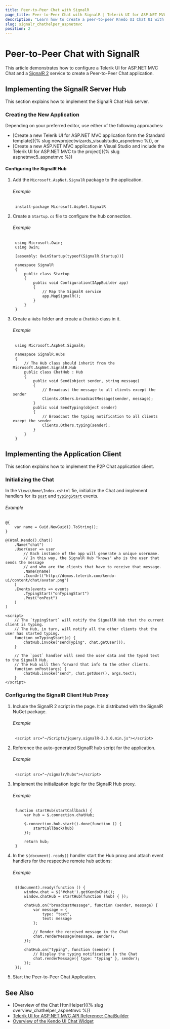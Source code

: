```yaml
---
title: Peer-to-Peer Chat with SignalR
page_title: Peer-to-Peer Chat with SignalR | Telerik UI for ASP.NET MVC
description: "Learn how to create a peer-to-peer Knedo UI Chat UI with ASP.NET MVC and SignalR 2."
slug: signalr_chathelper_aspnetmvc
position: 2
---
```


# Peer-to-Peer Chat with SignalR

This article demonstrates how to configure a Telerik UI for ASP.NET MVC Chat and a [SignalR 2](https://www.asp.net/signalr) service to create a Peer-to-Peer Chat application.

## Implementing the SignalR Server Hub

This section explains how to implement the SignalR Chat Hub server.

### Creating the New Application

Depending on your preferred editor, use either of the following approaches:

* [Create a new Telerik UI for ASP.NET MVC application form the Standard template]({% slug newprojectwizards_visualstudio_aspnetmvc %}), or
* [Create a new ASP.NET MVC application in Visual Studio and include the Telerik UI for ASP.NET MVC to the project]({% slug aspnetmvc5_aspnetmvc %})

#### Configuring the SignalR Hub

1. Add the `Microsoft.AspNet.SignalR` package to the application.

    ###### Example

        install-package Microsoft.AspNet.SignalR

1. Create a `Startup.cs` file to configure the hub connection.

    ###### Example

        using Microsoft.Owin;
        using Owin;

        [assembly: OwinStartup(typeof(SignalR.Startup))]

        namespace SignalR
        {
            public class Startup
            {
                public void Configuration(IAppBuilder app)
                {
                    // Map the SignalR service
                    app.MapSignalR();
                }
            }
        }

1. Create a `Hubs` folder and create a `ChatHub` class in it.

    ###### Example

        using Microsoft.AspNet.SignalR;

        namespace SignalR.Hubs
        {
            // The Hub class should inherit from the Microsoft.AspNet.SignalR.Hub
            public class ChatHub : Hub
            {
                public void Send(object sender, string message)
                {
                    // Broadcast the message to all clients except the sender
                    Clients.Others.broadcastMessage(sender, message);
                }
                public void SendTyping(object sender)
                {
                    // Broadcast the typing notification to all clients except the sender
                    Clients.Others.typing(sender);
                }
            }
        }

## Implementing the Application Client

This section explains how to implement the P2P Chat application client.

### Initializing the Chat

In the `Views\Home\Index.cshtml` fie, initialize the Chat and implement handlers for its [`post`](https://docs.telerik.com/kendo-ui/api/javascript/ui/chat/events/post) and [`typingStart`](https://docs.telerik.com/kendo-ui/api/javascript/ui/chat/events/typingstart) events.

###### Example

    @{
        var name = Guid.NewGuid().ToString();
    }

    @(Html.Kendo().Chat()
        .Name("chat")
        .User(user => user
            // Each instance of the app will generate a unique username.
            // In this way, the SignalR Hub "knows" who is the user that sends the message
            // and who are the clients that have to receive that message.
            .Name(@name)
            .IconUrl("http://demos.telerik.com/kendo-ui/content/chat/avatar.png")
        )
        .Events(events => events
            .TypingStart("onTypingStart")
            .Post("onPost")
        )
    )

    <script>
        // The `typingStart` will notify the SignallR Hub that the current client is typing.
        // The Hub, in turn, will notify all the other clients that the user has started typing.
        function onTypingStart(e) {
            chatHub.invoke("sendTyping", chat.getUser());
        }

        // The `post` handler will send the user data and the typed text to the SignalR Hub.
        // The Hub will then forward that info to the other clients.
        function onPost(args) {
            chatHub.invoke("send", chat.getUser(), args.text);
        }
    </script>

### Configuring the SignalR Client Hub Proxy

1. Include the SignalR 2 script in the page. It is distributed with the SignalR NuGet package.

    ###### Example

        <script src="~/Scripts/jquery.signalR-2.3.0.min.js"></script>

1. Reference the auto-generated SignalR hub script for the application.

    ###### Example

        <script src="~/signalr/hubs"></script>

1. Implement the initialization logic for the SignalR Hub proxy.

    ###### Example

        function startHub(startCallback) {
            var hub = $.connection.chatHub;

            $.connection.hub.start().done(function () {
                startCallback(hub)
            });

            return hub;
        }

1. In the `$(document).ready()` handler start the Hub proxy and attach event handlers for the respective remote hub actions:

    ###### Example

        $(document).ready(function () {
            window.chat = $('#chat').getKendoChat();
            window.chatHub = startHub(function (hub) { });

            chatHub.on("broadcastMessage", function (sender, message) {
                var message = {
                    type: "text",
                    text: message
                };

                // Render the received message in the Chat
                chat.renderMessage(message, sender);
            });

            chatHub.on("typing", function (sender) {
                // Display the typing notification in the Chat
                chat.renderMessage({ type: "typing" }, sender);
            });
        });

1. Start the Peer-to-Peer Chat Application.

## See Also

* [Overview of the Chat HtmlHelper]({% slug overview_chathelper_aspnetmvc %})
* [Telerik UI for ASP.NET MVC API Reference: ChatBuilder](/api/Kendo.Mvc.UI.Fluent/ChatBuilder)
* [Overview of the Kendo UI Chat Widget](http://docs.telerik.com/kendo-ui/controls/conversational-ui/chat/overview)
